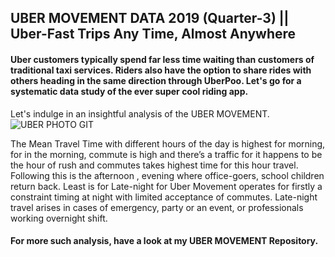 ## UBER MOVEMENT DATA 2019 (Quarter-3) ||  Uber-Fast Trips Any Time, Almost Anywhere
#### Uber customers typically spend far less time waiting than customers of traditional taxi services. Riders also have the option to share rides with others heading in the same direction through UberPoo. Let's go for a systematic data study of the ever super cool riding app. 
Let's indulge in an insightful analysis of the UBER MOVEMENT. 
![UBER PHOTO GIT](https://user-images.githubusercontent.com/67545412/89104669-af264780-d438-11ea-94cd-82ed9955df0f.jpg)

The Mean Travel Time with different hours of the day is highest for morning, for in the morning, commute is high and there’s a traffic for it happens to be the hour of rush and commutes takes highest time for this hour travel. 
Following this is the afternoon , evening where office-goers, school children return back. 
Least is for Late-night for Uber Movement operates for firstly a constraint timing at night with limited acceptance of commutes. Late-night travel arises in cases of emergency, party or an event, or professionals working overnight shift.
#### For more such analysis, have a look at my UBER MOVEMENT Repository. 
